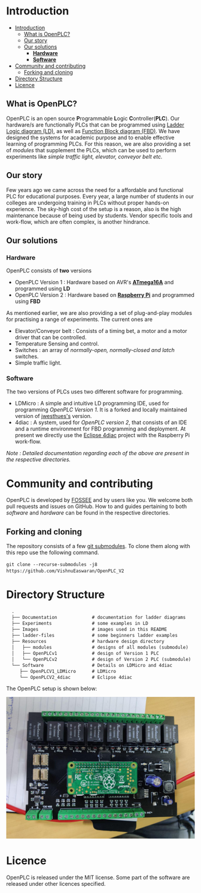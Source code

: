 # Introduction

- [Introduction](#introduction)
  - [What is OpenPLC?](#what-is-openplc)
  - [Our story](#our-story)
  - [Our solutions](#our-solutions)
    - [**Hardware**](#hardware)
    - [**Software**](#software)
- [Community and contributing](#community-and-contributing)
  - [Forking and cloning](#forking-and-cloning)
- [Directory Structure](#directory-structure)
- [Licence](#licence)

## What is OpenPLC?

OpenPLC is an open source **P**rogrammable **L**ogic **C**ontroller(**PLC**). Our hardware/s are functionally PLCs that can be programmed using [Ladder Logic diagram (LD)](https://en.wikipedia.org/wiki/Ladder_logic), as well as [Function Block diagram (FBD)](https://en.wikipedia.org/wiki/Function_block_diagram). We have designed the systems for academic purpose and to enable effective learning of programming PLCs. For this reason, we are also providing a set of *modules* that supplement the PLCs, which can be used to perform experiments like *simple traffic light, elevator, conveyor belt etc.*

## Our story

Few years ago we came across the need for a affordable and functional PLC for educational purposes. Every year, a large number of students in our colleges are undergoing training in PLCs without proper hands-on experience. The sky-high cost of the setup is a reason, also is the high maintenance because of being used by students. Vendor specific tools and work-flow, which are often complex, is another hindrance.

## Our solutions

### **Hardware**

OpenPLC consists of **two** versions
- OpenPLC Version 1 : Hardware based on AVR's [**ATmega16A**](https://www.microchip.com/wwwproducts/en/ATmega16) and programmed using **LD**
- OpenPLC Version 2 : Hardware based on [**Raspberry Pi**](https://www.raspberrypi.org/products/raspberry-pi-zero-w/) and programmed using **FBD**

As mentioned earlier, we are also providing a set of plug-and-play modules for practising a range of experiments. The current ones are
- Elevator/Conveyor belt : Consists of a timing bet, a motor and a motor driver that can be controlled.
- Temperature Sensing and control.
- Switches : an array of *normally-open, normally-closed and latch* switches.
- Simple traffic light.

### **Software**

The two versions of PLCs uses two different software for programming.

- LDMicro : A simple and intuitive LD programming IDE, used for programming *OpenPLC Version 1*. It is a forked and locally maintained version of [jwesthues's](https://github.com/LDmicro/LDmicro) version.
- 4diac : A system, used for *OpenPLC version 2*, that consists of an IDE and a runtime environment for FBD programming and deployment. At present we directly use the [Eclipse 4diac](https://www.eclipse.org/4diac/) project with the Raspberry Pi work-flow.
 
*Note : Detailed documentation regarding each of the above are present in the respective directories.*

# Community and contributing

OpenPLC is developed by [FOSSEE](https://fossee.in/) and by users like you. We welcome both pull requests and issues on GitHub. How to and guides pertaining to both *software* and *hardware* can be found in the respective directories.

## Forking and cloning

The repository consists of a few [git submodules](https://git-scm.com/book/en/v2/Git-Tools-Submodules). To clone them along with this repo use the following command.

`git clone --recurse-submodules -j8 https://github.com/VishnuEaswaran/OpenPLC_V2`

# Directory Structure

      .
      ├── Documentation             # documentation for ladder diagrams
      ├── Experiments               # some examples in LD
      ├── Images                    # images used in this README
      ├── ladder-files              # some beginners ladder examples
      ├── Resources                 # hardware design directory
      │   ├── modules               # designs of all modules (submodule)
      │   ├── OpenPLCv1             # design of Version 1 PLC
      │   └── OpenPLCv2             # design of Version 2 PLC (submodule)
      └── Software                  # Details on LDMicro and 4diac
         ├── OpenPLCV1_LDMicro      # LDMicro
         └── OpenPLCV2_4diac        # Eclipse 4diac


<!-- A Programmable Logic Controller generally has a set of input and output ports to which the external peripherals are connected, which are
to be electrically controlled by the PLC.
Looking into the flow of working with the PLC, the processor tries to make decisions in accordance with the program, generally written by the user using some programming language is used to write the logic and program these units.
Some of the languages commonly used are Function Block Diagram, Ladder Diagram, Structured Text, Sequential Function Chart and Instruction List.

The objective is to create an Open Source PLC, which has the capabilities of an industrial PLC, but at a much affordable and simpler user interface. Currently we have 2 versions

1. Version 1 - It incorporates a development board, that works on AVR’s ATmega16A IC, giving up to 40 pins, most of which can be used and programmed as the Input-Output pins as it’s done on a PLC.
Here the Programming language used here is Ladder Logic which is one of the easiest and also, robust in terms of its efficiency.
The main point here is, this device is a standalone device, which can work without the host system being there, just being powered by a source.
HEX files to be generated according to the controller are generated by a software called __LDMicro__, freely available for Windows and Linux users alike.
The programming on the board is done via an *USB-ASP* device through ISP headers.
All the processor wants now is a code to be dumped on it to start automating your small needs.

2. Version 2 - It uses Function Block(FB) programming language to write the logic. The system is build around a Raspberry Pi Zero, which runs a realtime environment build for IEC61499 standard. The platform we are using is **4diac**, which is implementation of IEC 16499. It has got 2 components :
   * 4diac IDE - the programming interface for writing logics using FBs.
   * FORTE - the runtime present in the actual hardware-- here a Raspberry Pi.

### The Modules

We have developed 4 different modules that goes along with the PLCs for performing experiments; trying various control methods.
   * Motor module - for controlling a motor
   * Temperature Sensing and control
   * Switches - array of various types of switches
   * Traffic light. -->

The OpenPLC setup is shown below:

<!-- ![OpenPLC Version 1(early prototype)](/Images/openplc.png "OpenPLC Version 1") -->

![OpenPLC Version 2](/Images/v2.jpg "OpenPLC Version 1")

# Licence

OpenPLC is released under the MIT license. Some part of the software are released under other licences specified.